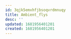 ```yaml
---
id: 3qjk5emxhfjbsoqvrdmnuqy
title: Ambient_flys
desc: ''
updated: 1681956401201
created: 1681956401201
---
```

